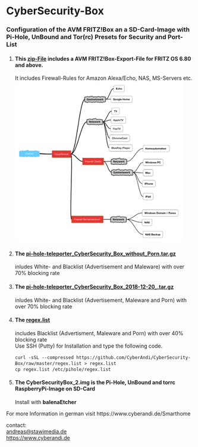 # CyberSecurity-Box
<p>
<h3>Configuration of the AVM FRITZ!Box an a SD-Card-Image with Pi-Hole, UnBound and Tor(rc) Presets for Security and Port-List</h3>
</p><p>
<ol>
<li value="1"><h4>This <a href="https://github.com/CyberAndi/CyberSecurity-Box/blob/master/CyberSecurityBox.zip">zip-File</a> includes a AVM FRITZ!Box-Export-File for FRITZ OS 6.80 and above.</h4>
It includes Firewall-Rules for Amazon 
Alexa/Echo, NAS, MS-Servers etc.
<br>
<img src="Schema.PNG" width="450px"></img>

</li>
<li>
<h4>The <a href="https://github.com/CyberAndi/CyberSecurity-Box/blob/master/pi-hole-teleporter_CyberSecurity_Box_without_Porn.tar.gz">pi-hole-teleporter_CyberSecurity_Box_without_Porn.tar.gz</a></h4> inludes White- and Blacklist (Advertisement and Maleware)
with over 70% blocking rate
</li>
<li>
<h4>The <a href="https://github.com/CyberAndi/CyberSecurity-Box/blob/master/pi-hole-teleporter_CyberSecurity_Box_without_Porn.tar.gz">pi-hole-teleporter_CyberSecurity_Box_2018-12-20_.tar.gz</a></h4> inludes White- and Blacklist (Advertisement, Maleware and Porn)
with over 70% blocking rate
</li><li>
<h4>The <a href="https://github.com/CyberAndi/CyberSecurity-Box/blob/master/regex.list">regex.list</a></h4> includes Blacklist (Advertisment, Maleware and Porn) with over 40% blocking rate<br>
Use SSH (Putty) for Installation and type the following code.
<pre><code>curl -sSL --compressed https://github.com/CyberAndi/CyberSecurity-Box/raw/master/regex.list > regex.list
cp regex.list /etc/pihole/regex.list
</code></pre>
</li><li>
  <h4>The CyberSecurityBox_2.img is the Pi-Hole, UnBound and torrc RaspberryPi-Image on SD-Card</h4> Install with <b>balenaEtcher</b>
</li>
</ol>
For more Information in german visit https://www.cyberandi.de/Smarthome
</p><P>

contact: <br>
andreas@stawimedia.de<br>
https://www.cyberandi.de
</p>
